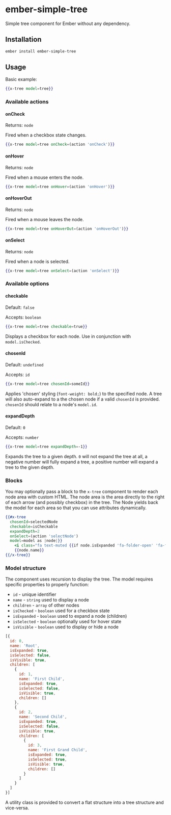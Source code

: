 # ember-simple-tree

Simple tree component for Ember without any dependency.

## Installation

```bash
ember install ember-simple-tree
```


## Usage

Basic example:

```handlebars
{{x-tree model=tree}}
```


### Available actions

#### onCheck

Returns: `node`

Fired when a checkbox state changes.

```handlebars
{{x-tree model=tree onCheck=(action 'onCheck')}}
```

#### onHover

Returns: `node`

Fired when a mouse enters the node.

```handlebars
{{x-tree model=tree onHover=(action 'onHover')}}
```

#### onHoverOut

Returns: `node`

Fired when a mouse leaves the node.

```handlebars
{{x-tree model=tree onHoverOut=(action 'onHoverOut')}}
```

#### onSelect

Returns: `node`

Fired when a node is selected.

```handlebars
{{x-tree model=tree onSelect=(action 'onSelect')}}
```

### Available options

#### checkable

Default: `false`

Accepts: `boolean`

```handlebars
{{x-tree model=tree checkable=true}}
```

Displays a checkbox for each node.
Use in conjunction with `model.isChecked`.

#### chosenId

Default: `undefined`

Accepts: `id`

```handlebars
{{x-tree model=tree chosenId=someId}}
```

Applies 'chosen' styling (`font-weight: bold;`) to the specified node.
A tree will also auto-expand to a the chosen node if a valid `chosenId` is provided.
`chosenId` should relate to a node's `model.id`.

#### expandDepth

Default: `0`

Accepts: `number`

```handlebars
{{x-tree model=tree expandDepth=-1}}
```

Expands the tree to a given depth.
`0` will not expand the tree at all, a negative number will fully expand a tree, a positive number will expand a tree to the given depth.


### Blocks

You may optionally pass a block to the `x-tree` component to render each node area with custom HTML.
The node area is the area directly to the right of each arrow (and possibly checkbox) in the tree.
The Node yields back the model for each area so that you can use attributes dynamically.

```handlebars
{{#x-tree
  chosenId=selectedNode
  checkable=isCheckable
  expandDepth=2
  onSelect=(action 'selectNode')
  model=model as |node|}}
    <i class="fa text-muted {{if node.isExpanded 'fa-folder-open' 'fa-folder'}}">&zwnj;</i>
    {{node.name}}
{{/x-tree}}
```


### Model structure
The component uses recursion to display the tree.
The model requires specific properties to properly function:
 - `id` - unique identifier
 - `name` - `string` used to display a node
 - `children` - `array` of other nodes
 - `isChecked` - `boolean` used for a checkbox state
 - `isExpanded` - `boolean` used to expand a node (children)
 - `isSelected` - `boolean` optionally used for hover state
 - `isVisible` - `boolean` used to display or hide a node

```js
[{
  id: 0,
  name: 'Root',
  isExpanded: true,
  isSelected: false,
  isVisible: true,
  children: [
    {
      id: 1,
      name: 'First Child',
      isExpanded: true,
      isSelected: false,
      isVisible: true,
      children: []
    },
    {
      id: 2,
      name: 'Second Child',
      isExpanded: true,
      isSelected: false,
      isVisible: true,
      children: [
        {
          id: 3,
          name: 'First Grand Child',
          isExpanded: true,
          isSelected: true,
          isVisible: true,
          children: []
        }
      ]
    }
  ]
}]
```

A utility class is provided to convert a flat structure into a tree structure and vice-versa.
